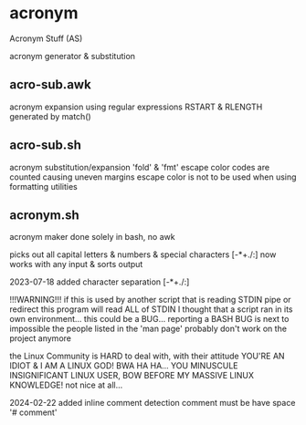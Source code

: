 # acronym

Acronym Stuff (AS)

acronym generator & substitution

acro-sub.awk
--------------------------------------------------------------------------------
acronym expansion
using regular expressions
RSTART & RLENGTH generated by match()

acro-sub.sh
--------------------------------------------------------------------------------
acronym substitution/expansion
'fold' & 'fmt' escape color codes are counted causing uneven margins
escape color is not to be used when using formatting utilities

acronym.sh
--------------------------------------------------------------------------------
acronym maker
done solely in bash, no awk

picks out all capital letters & numbers & special characters [-*+./:]
now works with any input & sorts output

2023-07-18 added character separation [-*+./:]

!!!WARNING!!!
if this is used by another script that is reading STDIN pipe or redirect
this program will read ALL of STDIN
I thought that a script ran in its own environment...
this could be a BUG...
reporting a BASH BUG is next to impossible
the people listed in the 'man page' probably don't work on the project anymore

the Linux Community is HARD to deal with, with their attitude
    YOU'RE AN IDIOT & I AM A LINUX GOD!
    BWA HA HA...
    YOU MINUSCULE INSIGNIFICANT LINUX USER,
    BOW BEFORE MY MASSIVE LINUX KNOWLEDGE!
not nice at all...

2024-02-22 added inline comment detection
    comment must be have space '# comment'
